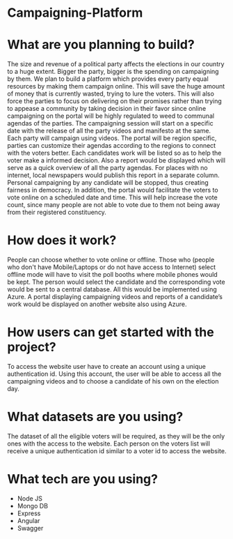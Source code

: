 # Campaigning-Platform

# What are you planning to build?
The size and revenue of a political party affects the elections in our country to a huge extent. Bigger the party, bigger is the spending on campaigning by them. We plan to build a platform which provides every party equal resources by making them campaign online. This will save the huge amount of money that is currently wasted, trying to lure the voters. This will also force the parties to focus on delivering on their promises rather than trying to appease a community by taking decision in their favor since online campaigning on the portal will be highly regulated to weed to communal agendas of the parties.
The campaigning session will start on a specific date with the release of all the party videos and manifesto at the same. Each party will campaign using videos. The portal will be region specific, parties can customize their agendas according to the regions to connect with the voters better. Each candidates work will be listed so as to help the voter make a informed decision.
Also a report would be displayed which will serve as a quick overview of all the party agendas. For places with no internet, local newspapers would publish this report in a separate column. 
Personal campaigning by any candidate will be stopped, thus creating fairness in democracy. 
In addition, the portal would facilitate the voters to vote online on a scheduled date and time. This will help increase the vote count, since many people are not able to vote due to them not being away from their registered constituency.

# How does it work?
People can choose whether to vote online or offline. Those who (people who don't have Mobile/Laptops or do not have access to Internet) select offline mode will have to visit the poll booths where mobile phones would be kept. The person would select the candidate and the corresponding vote would be sent to a central database. All this would be implemented using Azure.
 A portal displaying campaigning videos and reports of a candidate’s work would be displayed on another website also using Azure. 

# How users can get started with the project?
To access the website user have to create an account using a unique authentication id. Using this account, the user will be able to access all the campaigning videos and to choose a candidate of his own on the election day.

# What datasets are you using?
The dataset of all the eligible voters will be required, as they will be the only ones with the access to the website. Each person on the voters list will receive a unique authentication id similar to a voter id to access the website.

# What tech are you using?
* Node JS 
* Mongo DB
* Express
* Angular 
* Swagger



